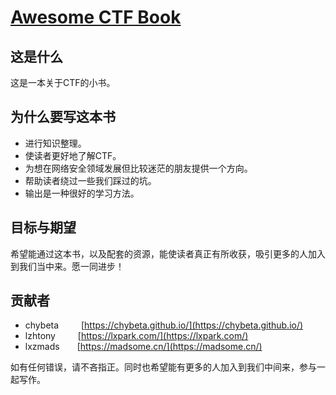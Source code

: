 # [Awesome CTF Book](https://book.ph0en1x.com/)

## 这是什么

这是一本关于CTF的小书。

## 为什么要写这本书

* 进行知识整理。
* 使读者更好地了解CTF。
* 为想在网络安全领域发展但比较迷茫的朋友提供一个方向。
* 帮助读者绕过一些我们踩过的坑。
* 输出是一种很好的学习方法。

## 目标与期望

希望能通过这本书，以及配套的资源，能使读者真正有所收获，吸引更多的人加入到我们当中来。愿一同进步！

## 贡献者

* chybeta &emsp;&emsp;
  [https://chybeta.github.io/](https://chybeta.github.io/)
* lzhtony &emsp;&emsp; 
  [https://lxpark.com/](https://lxpark.com/)
* lxzmads&emsp;&emsp;[https://madsome.cn/](https://madsome.cn/)

如有任何错误，请不吝指正。同时也希望能有更多的人加入到我们中间来，参与一起写作。


